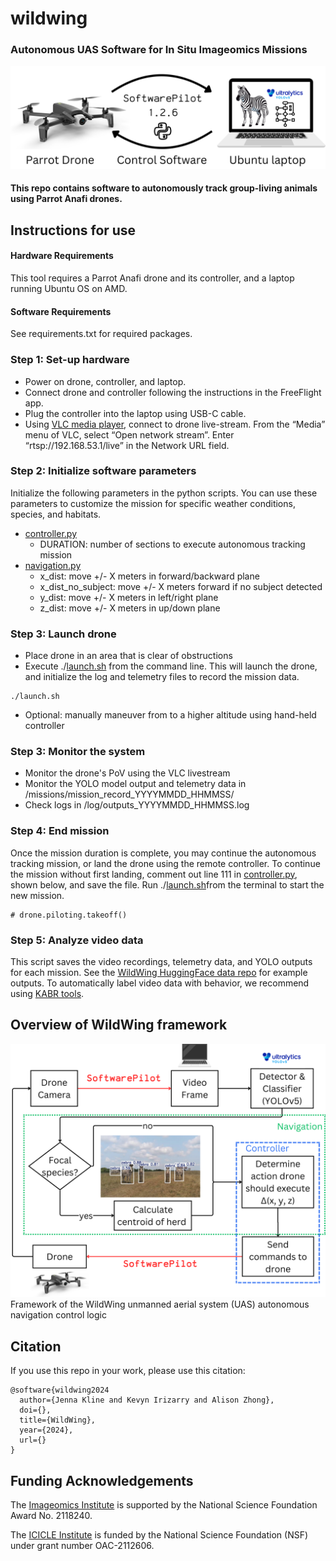 # wildwing
### Autonomous UAS Software for In Situ Imageomics Missions

<img src="images/overview.png" alt="Thumbnail" width="600"/>

#### This repo contains software to autonomously track group-living animals using Parrot Anafi drones.

## Instructions for use
#### Hardware Requirements
This tool requires a Parrot Anafi drone and its controller, and a laptop running Ubuntu OS on AMD.

#### Software Requirements
See requirements.txt for required packages.

### Step 1: Set-up hardware
- Power on drone, controller, and laptop.
- Connect drone and controller following the instructions in the FreeFlight app.
- Plug the controller into the laptop using USB-C cable.
- Using [VLC media player](https://www.videolan.org/), connect to drone live-stream. From the “Media” menu of VLC, select “Open network stream”. Enter “rtsp://192.168.53.1/live” in the Network URL field.

### Step 2: Initialize software parameters
Initialize the following parameters in the python scripts. You can use these parameters to customize the mission for specific weather conditions, species, and habitats.
- [controller.py](controller.py)
  - DURATION: number of sections to execute autonomous tracking mission
- [navigation.py](navigation.py)
  - x_dist: move +/- X meters in forward/backward plane
  - x_dist_no_subject: move +/- X meters forward if no subject detected
  - y_dist: move +/- X meters in left/right plane
  - z_dist: move +/- X meters in up/down plane

### Step 3: Launch drone
- Place drone in an area that is clear of obstructions
- Execute ./[launch.sh](launch.sh) from the command line. This will launch the drone, and initialize the log and telemetry files to record the mission data.
```
./launch.sh
```

- Optional: manually maneuver from to a higher altitude using hand-held controller

### Step 3: Monitor the system
- Monitor the drone's PoV using the VLC livestream
- Monitor the YOLO model output and telemetry data in /missions/mission_record_YYYYMMDD_HHMMSS/
- Check logs in /log/outputs_YYYYMMDD_HHMMSS.log

### Step 4: End mission
Once the mission duration is complete, you may continue the autonomous tracking mission, or land the drone using the remote controller.
To continue the mission without first landing, comment out line 111 in [controller.py](controller.py), shown below, and save the file. Run ./[launch.sh](launch.sh)from the terminal to start the new mission.

```
# drone.piloting.takeoff()
```

### Step 5: Analyze video data
This script saves the video recordings, telemetry data, and YOLO outputs for each mission. See the [WildWing HuggingFace data repo](https://huggingface.co/datasets/imageomics/wildwingdeployment) for example outputs.
To automatically label video data with behavior, we recommend using [KABR tools](https://github.com/Imageomics/kabr-tools).


## Overview of WildWing framework
![](images/framework.png)
Framework of the WildWing unmanned aerial system (UAS) autonomous navigation control logic


## Citation
If you use this repo in your work, please use this citation:
```
@software{wildwing2024
  author={Jenna Kline and Kevyn Irizarry and Alison Zhong},
  doi={},
  title={WildWing},
  year={2024},
  url={}
}
```

## Funding Acknowledgements
The [Imageomics Institute](https://imageomics.osu.edu/) is supported by the National Science Foundation Award No. 2118240.

The [ICICLE Institute](https://imageomics.osu.edu/) is funded by the National Science Foundation (NSF) under grant number OAC-2112606.
